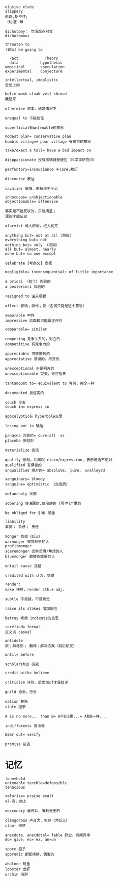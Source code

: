 ```
elusive elude
slippery
逃跑,捉不住;
（劝退）难
```
```
dichotomy： 立场观点对立
dichotomous
```
```
threaten to
(僻义）be going to
```
```
  Fact            Theory
  data          hypothesis  
empirical       speculation  
experimental    conjecture
```
```
intellectual, idealistic
思想上的
```
```
belie mask cloak veil shroud
藏起来  
```
```
otherwise 原本，通常情况下
```
```
unequal to 不能胜任
```
```
superficial有untenable的意思
```
```
modest plan= conservative plan
humble village= poor village 有贫穷的意思
```
```
take/exact a toll= have a bad impact on
```
```
disppassionate 没有感情就是理性（科学学研究中）
```
```
perfuntory=insouciance 不care,敷衍
```
```
discourse 表达
```
```
cavalier 傲慢，带有漠不关心
```
```
innocuous= unobjectionable
objectionable= offensive
```
```
事实是不能反驳的，只能掩盖；
理论才能反驳
```
```
alarmist 耸人听闻，杞人忧天
```
```
anything but= not at all (取反)
everything but= not 
nothing but= only （取同）
all but= almost, nearly
none but= no one except
```
```
celebrate [考察义] 表扬
```
```
negligible= inconsequential: of little importance
```
```
a priori （拉丁）先验的
a posteriori 后验的
```
```
resigned to 逆来顺受
```
```
affect 影响；做作；爱（名词只能是这个意思）
```
```
memorable 中性
impressive 后面和只能跟正评价
```
```
comparable= similar
```
```
competing 竞争关系的，对立的
competitive 有竞争力的
```
```
appreciable 可感觉到的
appreciative 感谢的，欣赏的
```
```
unexceptional 不是例外的
unexceptionable 完美，无可指责
```
```
tantamount to= equivalent to 等价，完全一样
```
```
documented 被证实的
```
```
couch 沙发
couch in= express in
```
```
apocalyptic有 hyperbole意思
```
```
losing out to 输给
```
```
panacea 万能药= cure-all  vs
placebo 安慰剂
```
```
materialize 实现
```
```
qualify 限制，后面跟 claim/expression, 表示说话不绝对
qualified 有保留的
unqualified 绝对的= absolute， pure， unalloyed
```
```
sanguinary= bloody
sanguine= optimistic （血液质）

melancholy 忧郁
```
```
sobering 使清醒的,使冷静的 [引申]严重的
```
```
be obliged for 引申 感激
```
```
liability
累赘； 负债； 责任
```
```
monger 商贩（贬义）
warmonger 鼓吹战争的人
profitmonger
scaremonger 兜售恐惧/焦虑的人
bluemonger 散播负能量的人
```
```
entail cause 引起
```
```
credited with 认为，觉得
```
```
render:
make 使得，render sth.+ adj.
```
```
subtle 不直接，不易察觉
```
```
raise its stakes 增加危险
```
```
betray 考察 indicate的意思
```
```
rarefied= formal
反义词 casual
```
```
antidote 
原：解毒剂； 翻译：解决方案（前后相反）
```
```
until= before
```
```
scholarship 研究
```
```
credit with= believe
```
```
criticism 评价，后面加of才是批评
```
```
guild 协会。行会
```
```
nation 民族
state 国家
```
```
A is no more... than B= A不比B更...= A和B一样...
```
```
indifferent= 爱谁谁
```
```
bear out= verify
```
```
promise 前途
```

# 记忆
```
tene=hold
untenable teneble=defensible
tenacious
```
```
valorize= praise exalt
al-高，向上
```
```
mercenary 雇佣兵，唯利是图的
```
```
clangorous 声音大，嘹亮（非贬义）
clan- 部落
```
```
anecdote, anecdotal= fable 野史，奇闻异事
do= give, ec= ex, an=un
```
```
spore 胞子
sporadic 断断续续，偶发的
```
```
abalone 鲍鱼
lobster 龙虾
urchin 海胆
```


